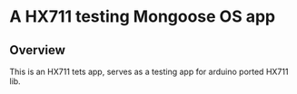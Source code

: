 # A HX711 testing Mongoose OS app

## Overview

This is an HX711 tets app, serves as a testing app for arduino ported HX711 lib.

